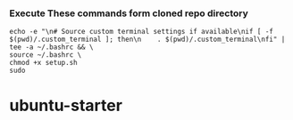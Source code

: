 ### Execute These commands form cloned repo directory

```
echo -e "\n# Source custom terminal settings if available\nif [ -f $(pwd)/.custom_terminal ]; then\n    . $(pwd)/.custom_terminal\nfi" | tee -a ~/.bashrc && \
source ~/.bashrc \
chmod +x setup.sh
sudo
```

# ubuntu-starter
